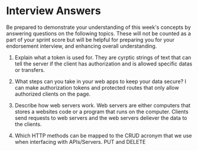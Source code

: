 # Interview Answers
Be prepared to demonstrate your understanding of this week's concepts by answering questions on the following topics. These will not be counted as a part of your sprint score but will be helpful for preparing you for your endorsement interview, and enhancing overall understanding.


1. Explain what a token is used for.
They are cyrptic strings of text that can tell the server if the client has authorization and is allowed specific datas or transfers.

2. What steps can you take in your web apps to keep your data secure?
I can make authorization tokens and protected routes that only allow authorized clients on the page.

3. Describe how web servers work.
Web servers are either computers that stores a websites code or a program that runs on the computer. Clients send requests to web servers and the web servers deliever the data to the clients.

4. Which HTTP methods can be mapped to the CRUD acronym that we use when interfacing with APIs/Servers.
PUT and DELETE